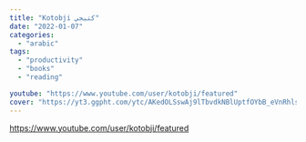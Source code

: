 ```yaml
---
title: "Kotobji كتبجي"
date: "2022-01-07"
categories:
  - "arabic"
tags:
  - "productivity"
  - "books"
  - "reading"

youtube: "https://www.youtube.com/user/kotobji/featured"
cover: "https://yt3.ggpht.com/ytc/AKedOLSswAj9lTbvdkNBlUptfOYbB_eVnRhlsdln4M3vBQ=s88-c-k-c0x00ffffff-no-rj"
---
```


https://www.youtube.com/user/kotobji/featured
